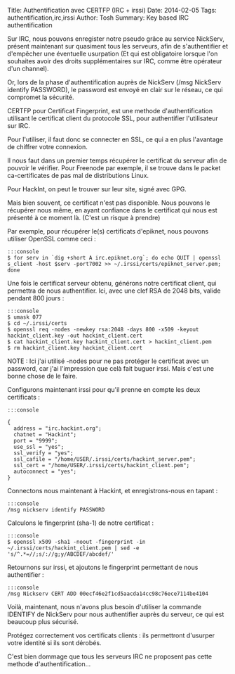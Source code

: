 Title: Authentification avec CERTFP (IRC + irssi)
Date: 2014-02-05
Tags: authentification,irc,irssi
Author: Tosh
Summary: Key based IRC authentification

Sur IRC, nous pouvons enregister notre pseudo grâce au service NickServ, présent maintenant sur quasiment tous les serveurs, afin de s'authentifier et d'empêcher une éventuelle usurpation (Et qui est obligatoire lorsque l'on souhaites avoir des droits supplémentaires sur IRC, comme être opérateur d'un channel).

Or, lors de la phase d'authentification auprès de NickServ (/msg NickServ identify PASSWORD), le password est envoyé en clair sur le réseau, ce qui compromet la sécurité.

CERTFP pour Certificat Fingerprint, est une methode d'authentification utilisant le certificat client du protocole SSL, pour authentifier l'utilisateur sur IRC.

Pour l'utiliser, il faut donc se connecter en SSL, ce qui a en plus l'avantage de chiffrer votre connexion.

Il nous faut dans un premier temps récupérer le certificat du serveur afin de pouvoir le vérifier. Pour Freenode par exemple, il se trouve dans le packet ca-certificates de pas mal de distributions Linux.

Pour HackInt, on peut le trouver sur leur site, signé avec GPG.

Mais bien souvent, ce certificat n'est pas disponible. Nous pouvons le récupérer nous même, en ayant confiance dans le certificat qui nous est présenté à ce moment là. (C'est un risque à prendre)

Par exemple, pour récupérer le(s) certificats d'epiknet, nous pouvons utiliser OpenSSL comme ceci :

	:::console
	$ for serv in `dig +short A irc.epiknet.org`; do echo QUIT | openssl s_client -host $serv -port7002 >> ~/.irssi/certs/epiknet_server.pem; done

Une fois le certificat serveur obtenu, générons notre certificat client, qui permettra de nous authentifier. Ici, avec une clef RSA de 2048 bits, valide pendant 800 jours :

	:::console
	$ umask 077 
	$ cd ~/.irssi/certs
	$ openssl req -nodes -newkey rsa:2048 -days 800 -x509 -keyout hackint_client.key -out hackint_client.cert
	$ cat hackint_client.key hackint_client.cert > hackint_client.pem
	$ rm hackint_client.key hackint_client.cert

NOTE : Ici j'ai utilisé -nodes pour ne pas protéger le certificat avec un password, car j'ai l'impression que celà fait buguer irssi. Mais c'est une bonne chose de le faire.

Configurons maintenant irssi pour qu'il prenne en compte les deux certificats :

    :::console

	{
	  address = "irc.hackint.org";
	  chatnet = "Hackint";
	  port = "9999";
	  use_ssl = "yes";
	  ssl_verify = "yes";
	  ssl_cafile = "/home/USER/.irssi/certs/hackint_server.pem";
	  ssl_cert = "/home/USER/.irssi/certs/hackint_client.pem";
	  autoconnect = "yes";
	}

Connectons nous maintenant à Hackint, et enregistrons-nous en tapant :

	:::console
	/msg nickserv identify PASSWORD

Calculons le fingerprint (sha-1) de notre certificat :

	:::console
	$ openssl x509 -sha1 -noout -fingerprint -in ~/.irssi/certs/hackint_client.pem | sed -e 's/^.*=//;s/://g;y/ABCDEF/abcdef/' 

Retournons sur irssi, et ajoutons le fingerprint permettant de nous authentifier :

	:::console
	/msg Nickserv CERT ADD 00ecf46e2f1cd5aacda14cc98c76ece7114be4104

Voilà, maintenant, nous n'avons plus besoin d'utiliser la commande IDENTIFY de NickServ pour nous authentifier auprès du serveur, ce qui est beaucoup plus sécurisé.

Protégez correctement vos certificats clients : ils permettront d'usurper votre identité si ils sont dérobés.

C'est bien dommage que tous les serveurs IRC ne proposent pas cette methode d'authentification...
